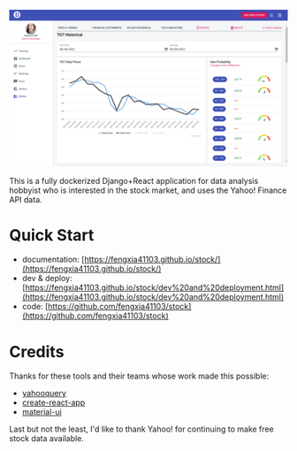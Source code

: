 
![](docs/content/images/stock-detail.png)

This is a fully dockerized Django+React application for data analysis
hobbyist who is interested in the stock market, and uses the Yahoo!
Finance API data.

# Quick Start

- documentation:
  [https://fengxia41103.github.io/stock/](https://fengxia41103.github.io/stock/)
- dev & deploy: [https://fengxia41103.github.io/stock/dev%20and%20deployment.html](https://fengxia41103.github.io/stock/dev%20and%20deployment.html)
- code:
  [https://github.com/fengxia41103/stock](https://github.com/fengxia41103/stock)

# Credits

Thanks for these tools and their teams whose work made this possible:

- [yahooquery](https://github.com/dpguthrie/yahooquery)
- [create-react-app](https://github.com/facebook/create-react-app)
- [material-ui](https://material-ui.com/)

Last but not the least, I'd like to thank Yahoo! for continuing to
make free stock data available.
